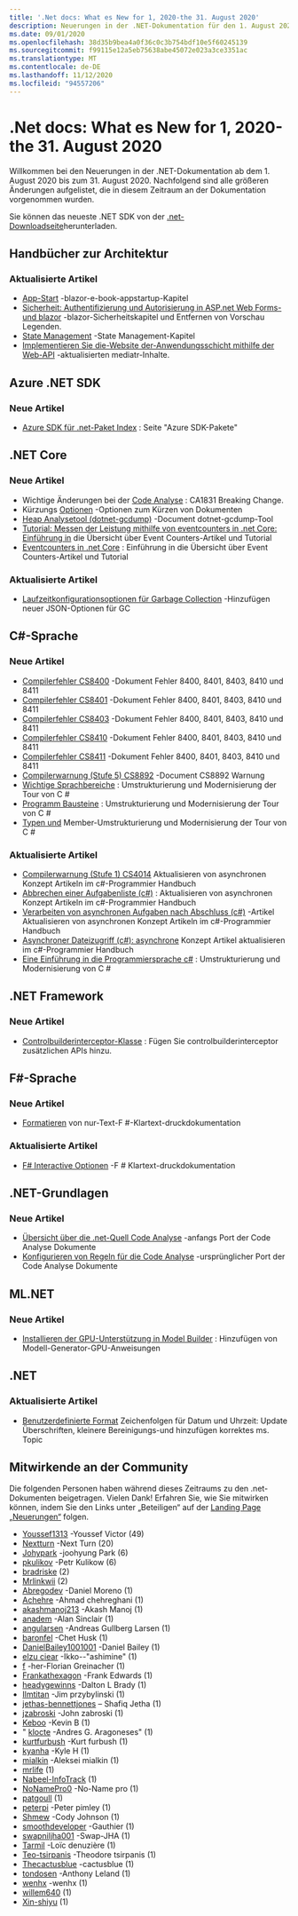 ```yaml
---
title: '.Net docs: What es New for 1, 2020-the 31. August 2020'
description: Neuerungen in der .NET-Dokumentation für den 1. August 2020-31. August 2020.
ms.date: 09/01/2020
ms.openlocfilehash: 38d35b9bea4a0f36c0c3b754bdf10e5f60245139
ms.sourcegitcommit: f99115e12a5eb75638abe45072e023a3ce3351ac
ms.translationtype: MT
ms.contentlocale: de-DE
ms.lasthandoff: 11/12/2020
ms.locfileid: "94557206"
---
```

# <a name="net-docs-whats-new-for-august-1-2020---august-31-2020"></a>.Net docs: What es New for 1, 2020-the 31. August 2020

Willkommen bei den Neuerungen in der .NET-Dokumentation ab dem 1. August 2020 bis zum 31. August 2020. Nachfolgend sind alle größeren Änderungen aufgelistet, die in diesem Zeitraum an der Dokumentation vorgenommen wurden.

Sie können das neueste .NET SDK von der [.net-Downloadseite](https://dotnet.microsoft.com/download)herunterladen.

## <a name="architecture-guides"></a>Handbücher zur Architektur

### <a name="updated-articles"></a>Aktualisierte Artikel

- [App-Start](../architecture/blazor-for-web-forms-developers/app-startup.md) -blazor-e-book-appstartup-Kapitel
- [Sicherheit: Authentifizierung und Autorisierung in ASP.net Web Forms-und blazor](../architecture/blazor-for-web-forms-developers/security-authentication-authorization.md) -blazor-Sicherheitskapitel und Entfernen von Vorschau Legenden.
- [State Management](../architecture/blazor-for-web-forms-developers/state-management.md) -State Management-Kapitel
- [Implementieren Sie die-Website der-Anwendungsschicht mithilfe der Web-API](../architecture/microservices/microservice-ddd-cqrs-patterns/microservice-application-layer-implementation-web-api.md) -aktualisierten mediatr-Inhalte.

## <a name="azure-net-sdk"></a>Azure .NET SDK

### <a name="new-articles"></a>Neue Artikel

- [Azure SDK für .net-Paket Index](../azure/packages.md) : Seite "Azure SDK-Pakete"

## <a name="net-core"></a>.NET Core

### <a name="new-articles"></a>Neue Artikel

- Wichtige Änderungen bei der [Code Analyse](../core/compatibility/code-analysis.md) : CA1831 Breaking Change.
- Kürzungs [Optionen](../core/deploying/trimming-options.md) -Optionen zum Kürzen von Dokumenten
- [Heap Analysetool (dotnet-gcdump)](../core/diagnostics/dotnet-gcdump.md) -Document dotnet-gcdump-Tool
- [Tutorial: Messen der Leistung mithilfe von eventcounters in .net Core: Einführung in](../core/diagnostics/event-counter-perf.md) die Übersicht über Event Counters-Artikel und Tutorial
- [Eventcounters in .net Core](../core/diagnostics/event-counters.md) : Einführung in die Übersicht über Event Counters-Artikel und Tutorial

### <a name="updated-articles"></a>Aktualisierte Artikel

- [Laufzeitkonfigurationsoptionen für Garbage Collection](../core/run-time-config/garbage-collector.md) -Hinzufügen neuer JSON-Optionen für GC

## <a name="c-language"></a>C#-Sprache

### <a name="new-articles"></a>Neue Artikel

- [Compilerfehler CS8400](../csharp/language-reference/compiler-messages/cs8400.md) -Dokument Fehler 8400, 8401, 8403, 8410 und 8411
- [Compilerfehler CS8401](../csharp/language-reference/compiler-messages/cs8401.md) -Dokument Fehler 8400, 8401, 8403, 8410 und 8411
- [Compilerfehler CS8403](../csharp/language-reference/compiler-messages/cs8403.md) -Dokument Fehler 8400, 8401, 8403, 8410 und 8411
- [Compilerfehler CS8410](../csharp/language-reference/compiler-messages/cs8410.md) -Dokument Fehler 8400, 8401, 8403, 8410 und 8411
- [Compilerfehler CS8411](../csharp/language-reference/compiler-messages/cs8411.md) -Dokument Fehler 8400, 8401, 8403, 8410 und 8411
- [Compilerwarnung (Stufe 5) CS8892](../csharp/language-reference/compiler-messages/cs8892.md) -Document CS8892 Warnung
- [Wichtige Sprachbereiche](../csharp/tour-of-csharp/features.md) : Umstrukturierung und Modernisierung der Tour von C #
- [Programm Bausteine](../csharp/tour-of-csharp/program-building-blocks.md) : Umstrukturierung und Modernisierung der Tour von C #
- [Typen und](../csharp/tour-of-csharp/types.md) Member-Umstrukturierung und Modernisierung der Tour von C #

### <a name="updated-articles"></a>Aktualisierte Artikel

- [Compilerwarnung (Stufe 1) CS4014](../csharp/language-reference/compiler-messages/cs4014.md) Aktualisieren von asynchronen Konzept Artikeln im c#-Programmier Handbuch
- [Abbrechen einer Aufgabenliste (c#)](../csharp/programming-guide/concepts/async/cancel-an-async-task-or-a-list-of-tasks.md) : Aktualisieren von asynchronen Konzept Artikeln im c#-Programmier Handbuch
- [Verarbeiten von asynchronen Aufgaben nach Abschluss (c#)](../csharp/programming-guide/concepts/async/start-multiple-async-tasks-and-process-them-as-they-complete.md) -Artikel Aktualisieren von asynchronen Konzept Artikeln im c#-Programmier Handbuch
- [Asynchroner Dateizugriff (c#): asynchrone](../csharp/programming-guide/concepts/async/using-async-for-file-access.md) Konzept Artikel aktualisieren im c#-Programmier Handbuch
- [Eine Einführung in die Programmiersprache c#](../csharp/tour-of-csharp/index.md) : Umstrukturierung und Modernisierung von C #

## <a name="net-framework"></a>.NET Framework

### <a name="new-articles"></a>Neue Artikel

- [Controlbuilderinterceptor-Klasse](../framework/additional-apis/controlbuilderinterceptor-class.md) : Fügen Sie controlbuilderinterceptor zusätzlichen APIs hinzu.

## <a name="f-language"></a>F#-Sprache

### <a name="new-articles"></a>Neue Artikel

- [Formatieren](../fsharp/language-reference/plaintext-formatting.md) von nur-Text-F #-Klartext-druckdokumentation

### <a name="updated-articles"></a>Aktualisierte Artikel

- [F# Interactive Optionen](../fsharp/language-reference/fsharp-interactive-options.md) -F # Klartext-druckdokumentation

## <a name="net-fundamentals"></a>.NET-Grundlagen

### <a name="new-articles"></a>Neue Artikel

- [Übersicht über die .net-Quell Code Analyse](../fundamentals/code-analysis/overview.md) -anfangs Port der Code Analyse Dokumente
- [Konfigurieren von Regeln für die Code Analyse](../fundamentals/code-analysis/configuration-options.md) -ursprünglicher Port der Code Analyse Dokumente

## <a name="mlnet"></a>ML.NET

### <a name="new-articles"></a>Neue Artikel

- [Installieren der GPU-Unterstützung in Model Builder](../machine-learning/how-to-guides/install-gpu-model-builder.md) : Hinzufügen von Modell-Generator-GPU-Anweisungen

## <a name="net"></a>.NET

### <a name="updated-articles"></a>Aktualisierte Artikel

- [Benutzerdefinierte Format](../standard/base-types/custom-date-and-time-format-strings.md) Zeichenfolgen für Datum und Uhrzeit: Update Überschriften, kleinere Bereinigungs-und hinzufügen korrektes ms. Topic

## <a name="community-contributors"></a>Mitwirkende an der Community

Die folgenden Personen haben während dieses Zeitraums zu den .net-Dokumenten beigetragen. Vielen Dank! Erfahren Sie, wie Sie mitwirken können, indem Sie den Links unter „Beteiligen“ auf der [Landing Page „Neuerungen“](index.yml) folgen.

- [Youssef1313](https://github.com/Youssef1313) -Youssef Victor (49)
- [Nextturn](https://github.com/NextTurn) -Next Turn (20)
- [Johypark](https://github.com/JohyPark) -joohyung Park (6)
- [pkulikov](https://github.com/pkulikov) -Petr Kulikow (6)
- [bradriske](https://github.com/bradriske) (2)
- [Mrlinkwii](https://github.com/Mrlinkwii) (2)
- [Abregodev](https://github.com/AbregoDev) -Daniel Moreno (1)
- [Achehre](https://github.com/AChehre) -Ahmad chehreghani (1)
- [akashmanoj213](https://github.com/akashmanoj213) -Akash Manoj (1)
- [anadem](https://github.com/anadem) -Alan Sinclair (1)
- [angularsen](https://github.com/angularsen) -Andreas Gullberg Larsen (1)
- [baronfel](https://github.com/baronfel) -Chet Husk (1)
- [DanielBailey1001001](https://github.com/DanielBailey1001001) -Daniel Bailey (1)
- [elzu ciear](https://github.com/eltociear) -Ikko--"ashimine" (1)
- [f](https://github.com/fgreinacher) -her-Florian Greinacher (1)
- [Frankathexagon](https://github.com/FrankAtHexagon) -Frank Edwards (1)
- [headygewinns](https://github.com/headygains) -Dalton L Brady (1)
- [Ilmtitan](https://github.com/ILMTitan) -Jim przybylinski (1)
- [jethas-bennettjones](https://github.com/jethas-bennettjones) – Shafiq Jetha (1)
- [jzabroski](https://github.com/jzabroski) -John zabroski (1)
- [Keboo](https://github.com/Keboo) -Kevin B (1)
- " [klocte](https://github.com/knocte) -Andres G. Aragoneses" (1)
- [kurtfurbush](https://github.com/kurtfurbush) -Kurt furbush (1)
- [kyanha](https://github.com/kyanha) -Kyle H (1)
- [mialkin](https://github.com/mialkin) -Aleksei mialkin (1)
- [mrlife](https://github.com/mrlife) (1)
- [Nabeel-InfoTrack](https://github.com/nabeel-InfoTrack) (1)
- [NoNamePro0](https://github.com/NoNamePro0) -No-Name pro (1)
- [patgoull](https://github.com/patgoull) (1)
- [peterpi](https://github.com/peterpi) -Peter pimley (1)
- [Shmew](https://github.com/Shmew) -Cody Johnson (1)
- [smoothdeveloper](https://github.com/smoothdeveloper) -Gauthier (1)
- [swapniljha001](https://github.com/swapniljha001) -Swap-JHA (1)
- [Tarmil](https://github.com/Tarmil) -Loïc denuzière (1)
- [Teo-tsirpanis](https://github.com/teo-tsirpanis) -Theodore tsirpanis (1)
- [Thecactusblue](https://github.com/TheCactusBlue) -cactusblue (1)
- [tondosen](https://github.com/tonytins) -Anthony Leland (1)
- [wenhx](https://github.com/wenhx) -wenhx (1)
- [willem640](https://github.com/willem640) (1)
- [Xin-shiyu](https://github.com/Xin-Shiyu) (1)
